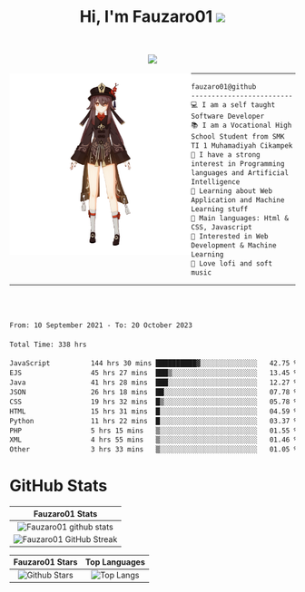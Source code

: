 <h1 align="center">
Hi, I'm Fauzaro01
  <img src="https://media.giphy.com/media/hvRJCLFzcasrR4ia7z/giphy.gif" width="30"></h1>
<br/>

<p align="center">
  <a href="https://github.com/DenverCoder1/readme-typing-svg"><img src="https://readme-typing-svg.herokuapp.com?lines=zZz;Full+Stack+Web+Developer;Student;Software%20Develover;Always%20learning%20new%20things&center=true&width=380&height=45"></a>
</p>

<img align="left" src="/assets/icon2.png" alt="Zeen" width="320" height="320" />
<hr>

```
fauzaro01@github
-------------------------
💻 I am a self taught Software Developer
📚 I am a Vocational High School Student from SMK TI 1 Muhamadiyah Cikampek
📝 I have a strong interest in Programming languages and Artificial Intelligence
🌱 Learning about Web Application and Machine Learning stuff
🌟 Main languages: Html & CSS, Javascript
🚩 Interested in Web Development & Machine Learning
🎵 Love lofi and soft music
```

<hr>
<br>
<br>
<div align="left">
<!--START_SECTION:waka-->

```txt
From: 10 September 2021 - To: 20 October 2023

Total Time: 338 hrs

JavaScript          144 hrs 30 mins ██████████▓░░░░░░░░░░░░░░   42.75 %
EJS                 45 hrs 27 mins  ███▒░░░░░░░░░░░░░░░░░░░░░   13.45 %
Java                41 hrs 28 mins  ███░░░░░░░░░░░░░░░░░░░░░░   12.27 %
JSON                26 hrs 18 mins  ██░░░░░░░░░░░░░░░░░░░░░░░   07.78 %
CSS                 19 hrs 32 mins  █▒░░░░░░░░░░░░░░░░░░░░░░░   05.78 %
HTML                15 hrs 31 mins  █░░░░░░░░░░░░░░░░░░░░░░░░   04.59 %
Python              11 hrs 22 mins  █░░░░░░░░░░░░░░░░░░░░░░░░   03.37 %
PHP                 5 hrs 15 mins   ▒░░░░░░░░░░░░░░░░░░░░░░░░   01.55 %
XML                 4 hrs 55 mins   ▒░░░░░░░░░░░░░░░░░░░░░░░░   01.46 %
Other               3 hrs 33 mins   ▒░░░░░░░░░░░░░░░░░░░░░░░░   01.05 %
```

<!--END_SECTION:waka-->
</div>

# GitHub Stats

|                                                            Fauzaro01 Stats                                                            |
| :--------------------------------------------------------------------------------------------------------------------------------------------: |
|        ![Fauzaro01 github stats](https://github-readme-stats.vercel.app/api?username=Fauzaro01&show_icons=true&theme=algolia)        |
|              ![Fauzaro01 GitHub Streak](https://github-readme-streak-stats.herokuapp.com/?user=Fauzaro01&theme=algolia)              |

|                                                                                              Fauzaro01 Stars                                                                                              |                                                           Top Languages                                                           |
| :----------------------------------------------------------------------------------------------------------------------------------------------------------------------------------------------------------------: | :-------------------------------------------------------------------------------------------------------------------------------: |
| ![Github Stars](https://github-readme-stats.vercel.app/api?username=Fauzaro01&show_icons=true&locale=en&count_private=true&hide_rank=true&custom_title=My%20GitHub%20Stats&disable_animations=true&theme=algolia) | ![Top Langs](https://github-readme-stats.vercel.app/api/top-langs/?username=Fauzaro01&langs_count=8&theme=algolia&layout=compact) |

